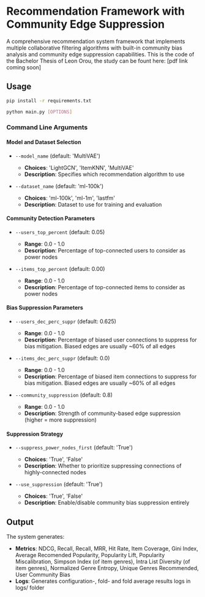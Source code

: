 # Recommendation Framework with Community Edge Suppression

A comprehensive recommendation system framework that implements multiple collaborative filtering algorithms with built-in community bias analysis and community edge suppression capabilities. This is the code of the Bachelor Thesis of Leon Orou, the study can be fount here: [pdf link coming soon]

## Usage

```bash
pip install -r requirements.txt
```

```bash
python main.py [OPTIONS]
```

### Command Line Arguments

#### Model and Dataset Selection
- `--model_name` (default: 'MultiVAE')
  - **Choices**: 'LightGCN', 'ItemKNN', 'MultiVAE'
  - **Description**: Specifies which recommendation algorithm to use

- `--dataset_name` (default: 'ml-100k')
  - **Choices**: 'ml-100k', 'ml-1m', 'lastfm'
  - **Description**: Dataset to use for training and evaluation

#### Community Detection Parameters
- `--users_top_percent` (default: 0.05)
  - **Range**: 0.0 - 1.0
  - **Description**: Percentage of top-connected users to consider as power nodes

- `--items_top_percent` (default: 0.00)
  - **Range**: 0.0 - 1.0
  - **Description**: Percentage of top-connected items to consider as power nodes

#### Bias Suppression Parameters
- `--users_dec_perc_suppr` (default: 0.625)
  - **Range**: 0.0 - 1.0
  - **Description**: Percentage of biased user connections to suppress for bias mitigation. Biased edges are usually ~60% of all edges

- `--items_dec_perc_suppr` (default: 0.0)
  - **Range**: 0.0 - 1.0
  - **Description**: Percentage of biased item connections to suppress for bias mitigation. Biased edges are usually ~60% of all edges

- `--community_suppression` (default: 0.8)
  - **Range**: 0.0 - 1.0
  - **Description**: Strength of community-based edge suppression (higher = more suppression)

#### Suppression Strategy
- `--suppress_power_nodes_first` (default: 'True')
  - **Choices**: 'True', 'False'
  - **Description**: Whether to prioritize suppressing connections of highly-connected nodes

- `--use_suppression` (default: 'True')
  - **Choices**: 'True', 'False'
  - **Description**: Enable/disable community bias suppression entirely

## Output

The system generates:
- **Metrics**: NDCG, Recall, Recall, MRR, Hit Rate, Item Coverage, Gini Index, Average Recomended Popularity, Popularity Lift, Popularity Miscalibration, Simpson Index (of item genres), Intra List Diversity (of item genres), Normalized Genre Entropy, Unique Genres Recommended, User Community Bias
- **Logs**: Generates configuration-, fold- and fold average results logs in logs/ folder
